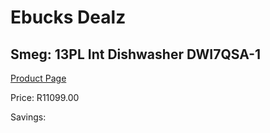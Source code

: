 
# Ebucks Dealz
## Smeg: 13PL Int Dishwasher DWI7QSA-1
[Product Page](https://www.ebucks.com/web/shop/productSelected.do?prodId=894797417&catId=1196429345)

Price: R11099.00

Savings: 


	